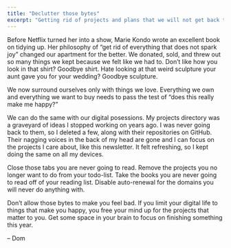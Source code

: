 ```yaml
---
title: "Declutter those bytes"
excerpt: "Getting rid of projects and plans that we will not get back to frees up mental space for things that excite us."
---
```

Before Netflix turned her into a show, Marie Kondo wrote an excellent book on tidying up. Her philosophy of “get rid of everything that does not spark joy” changed our apartment for the better. We donated, sold, and threw out so many things we kept because we felt like we had to. Don’t like how you look in that shirt? Goodbye shirt. Hate looking at that weird sculpture your aunt gave you for your wedding? Goodbye sculpture.

We now surround ourselves only with things we love. Everything we own and everything we want to buy needs to pass the test of “does this really make me happy?”

We can do the same with our digital posessions. My projects directory was a graveyard of ideas I stopped working on years ago. I was never going back to them, so I deleted a few, along with their repositories on GitHub. Their nagging voices in the back of my head are gone and I can focus on the projects I care about, like this newsletter. It felt refreshing, so I kept doing the same on all my devices.

Close those tabs you are never going to read. Remove the projects you no longer want to do from your todo-list. Take the books you are never going to read off of your reading list. Disable auto-renewal for the domains you will never do anything with.

Don’t allow those bytes to make you feel bad. If you limit your digital life to things that make you happy, you free your mind up for the projects that matter to you. Get some space in your brain to focus on finishing something this year.

– Dom

